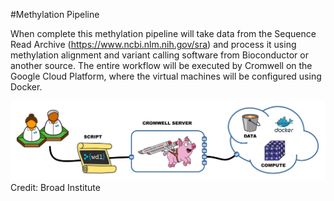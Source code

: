 #Methylation Pipeline

When complete this methylation pipeline will take data from the Sequence Read Archive (https://www.ncbi.nlm.nih.gov/sra) and process it using methylation alignment and variant calling software from Bioconductor or another source. The entire workflow will be executed by Cromwell on the Google Cloud Platform, where the virtual machines will be configured using Docker. 

![Alt text](cromwell-overview.png?raw=true "Title")
Credit: Broad Institute